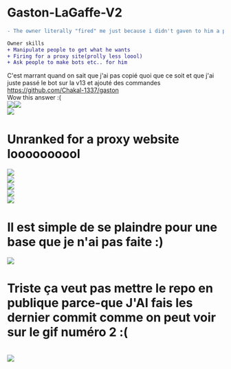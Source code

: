 # Gaston-LaGaffe-V2

```diff
- The owner literally "fired" me just because i didn't gaven to him a proxy website :)
```

```diff
Owner skills
+ Manipulate people to get what he wants
+ Firing for a proxy site(prolly less loool)
+ Ask people to make bots etc.. for him
```


C'est marrant quand on sait que j'ai pas copié quoi que ce soit et que j'ai juste passé le bot sur la v13 et ajouté des commandes<br>https://github.com/Chakal-1337/gaston<br>Wow this answer :(<br>![](https://i.imgur.com/0NJOTCe.png)![](https://i.imgur.com/tYUvtzi.gif)<br><!--Whoops Fortnite !-->![](https://i.imgur.com/HZhN7Yg.gif)<h1>Unranked for a proxy website loooooooool</h1>![](https://i.imgur.com/Sfxp8HG.gif)<br>![](https://i.imgur.com/9zrweo7.png)<br>![](https://i.imgur.com/pbbO4kJ.png)<br>![](https://i.imgur.com/qGtHrGa.gif)<br>![](https://i.imgur.com/CF0NDsU.gif)<br><h1>Il est simple de se plaindre pour une base que je n'ai pas faite :)</h1>![](https://i.imgur.com/3dfST3I.png)<br><h1>Triste ça veut pas mettre le repo en publique parce-que J'AI fais les dernier commit comme on peut voir sur le gif numéro 2 :(</h1><br>![](https://i.imgur.com/nvTIN4Q.png)

